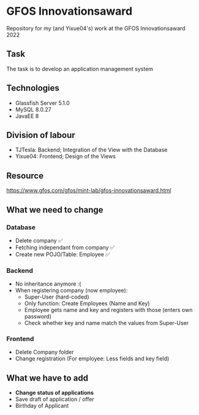 # GFOS Innovationsaward
Repository for my (and Yixue04's) work at the GFOS Innovationsaward 2022

## Task
The task is to develop an application management system

## Technologies
- Glassfish Server 5.1.0
- MySQL 8.0.27
- JavaEE 8

## Division of labour
- TJTesla: Backend; Integration of the View with the Database
- Yixue04: Frontend; Design of the Views

## Resource
https://www.gfos.com/gfos/mint-lab/gfos-innovationsaward.html

## What we need to change

### Database
- Delete company ✅
- Fetching independant from company ✅
- Create new POJO/Table: Employee ✅

### Backend
- No inheritance anymore :(
- When registering company (now employee):
  - Super-User (hard-coded)
  - Only function: Create Employees (Name and Key)
  - Employee gets name and key and registers with those (enters own password)
  - Check whether key and name match the values from Super-User

### Frontend
- Delete Company folder
- Change registration (For employee: Less fields and key field)


## What we have to add

- **Change status of applications**
- Save draft of application / offer
- Birthday of Applicant